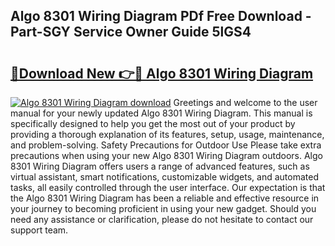 ## Algo 8301 Wiring Diagram PDf Free Download - Part-SGY Service Owner Guide 5lGS4

# <h2><a href="http://dfoyi4.blite.top/?on=Algo+8301+Wiring+Diagram">🔗Download New 👉🔴 Algo 8301 Wiring Diagram</a></h2>

[![Algo 8301 Wiring Diagram download](https://i.imgur.com/lujVjoI.png)](http://dfoyi4.blite.top/?on=Algo+8301+Wiring+Diagram)
Greetings and welcome to the user manual for your newly updated Algo 8301 Wiring Diagram. This manual is specifically designed to help you get the most out of your product by providing a thorough explanation of its features, setup, usage, maintenance, and problem-solving. Safety Precautions for Outdoor Use Please take extra precautions when using your new Algo 8301 Wiring Diagram outdoors. Algo 8301 Wiring Diagram offers users a range of advanced features, such as virtual assistant, smart notifications, customizable widgets, and automated tasks, all easily controlled through the user interface. Our expectation is that the Algo 8301 Wiring Diagram has been a reliable and effective resource in your journey to becoming proficient in using your new gadget. Should you need any assistance or clarification, please do not hesitate to contact our support team.
